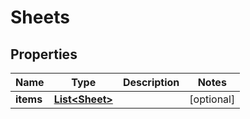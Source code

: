 
# Sheets

## Properties
Name | Type | Description | Notes
------------ | ------------- | ------------- | -------------
**items** | [**List&lt;Sheet&gt;**](Sheet.md) |  |  [optional]



